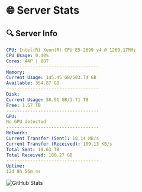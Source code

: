 # 🌐 Server Stats
## 🔍 Server Info
```yaml
CPU: Intel(R) Xeon(R) CPU E5-2699 v4 @ 1260.17MHz
CPU Usage: 0.40%
Cores: 44P | 88T
-----------------------------------
Memory:
Current Usage: 145.45 GB/503.74 GB
Available: 354.87 GB
-----------------------------------
Disk:
Current Usage: 58.91 GB/1.71 TB
Free: 1.57 TB
-----------------------------------
GPU:
No GPU detected
-----------------------------------
Network:
Current Transfer (Sent): 18.14 MB/s
Current Transfer (Received): 109.13 KB/s
Total Sent: 19.63 TB
Total Received: 180.27 GB
-----------------------------------
Uptime:
12d 8h 56m 4s
```
![GitHub Stats](https://img.shields.io/badge/Updated-2025-03-20_06:18:53-blue)
